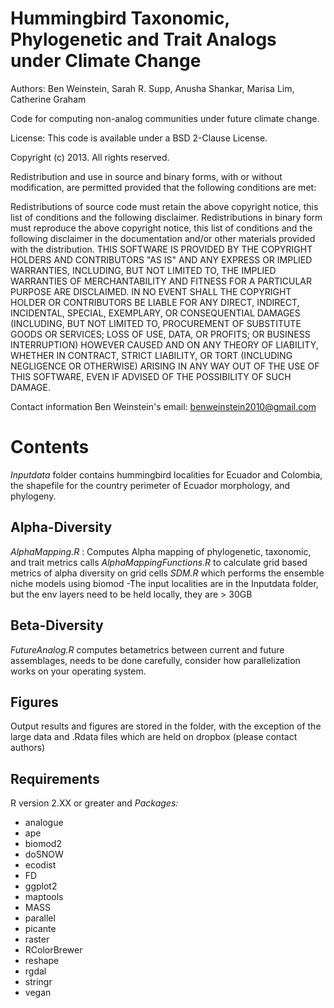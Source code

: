 Hummingbird Taxonomic, Phylogenetic and Trait Analogs under Climate Change
============

Authors: Ben Weinstein, Sarah R. Supp, Anusha Shankar, Marisa Lim, Catherine Graham

Code for computing non-analog communities under future climate change.

License: This code is available under a BSD 2-Clause License.

Copyright (c) 2013. All rights reserved.

Redistribution and use in source and binary forms, with or without modification, are permitted provided that the 
following conditions are met:

Redistributions of source code must retain the above copyright notice, this list of conditions and the following disclaimer. 
Redistributions in binary form must reproduce the above copyright notice, this list of conditions and the following disclaimer 
in the documentation and/or other materials provided with the distribution. 
THIS SOFTWARE IS PROVIDED BY THE COPYRIGHT HOLDERS AND CONTRIBUTORS "AS IS" AND ANY EXPRESS OR IMPLIED WARRANTIES, 
INCLUDING, BUT NOT LIMITED TO, THE IMPLIED WARRANTIES OF MERCHANTABILITY AND FITNESS FOR A PARTICULAR PURPOSE ARE DISCLAIMED. 
IN NO EVENT SHALL THE COPYRIGHT HOLDER OR CONTRIBUTORS BE LIABLE FOR ANY DIRECT, INDIRECT, INCIDENTAL, SPECIAL, 
EXEMPLARY, OR CONSEQUENTIAL DAMAGES (INCLUDING, BUT NOT LIMITED TO, PROCUREMENT OF SUBSTITUTE GOODS OR SERVICES; 
LOSS OF USE, DATA, OR PROFITS; OR BUSINESS INTERRUPTION) HOWEVER CAUSED AND ON ANY THEORY OF LIABILITY, WHETHER IN CONTRACT, 
STRICT LIABILITY, OR TORT (INCLUDING NEGLIGENCE OR OTHERWISE) ARISING IN ANY WAY OUT OF THE USE OF THIS SOFTWARE, 
EVEN IF ADVISED OF THE POSSIBILITY OF SUCH DAMAGE.

Contact information Ben Weinstein's email: benweinstein2010@gmail.com

Contents
=================================

_Inputdata_ folder contains hummingbird localities for Ecuador and Colombia, the shapefile for the country perimeter of Ecuador
morphology, and phylogeny. 

Alpha-Diversity
---------------
_AlphaMapping.R_ : Computes Alpha mapping of phylogenetic, taxonomic, and trait metrics
calls _AlphaMappingFunctions.R_ to calculate grid based metrics of alpha diversity on grid cells
_SDM.R_ which performs the ensemble niche models using biomod
-The input localities are in the Inputdata folder, but the env layers need to be held locally, they are > 30GB

Beta-Diversity
------------
_FutureAnalog.R_ computes betametrics between current and future assemblages, needs to be done carefully, 
consider how parallelization works on your operating system. 

Figures
--------------
Output results and figures are stored in the folder, with the exception of the large data and .Rdata files which are 
held on dropbox (please contact authors)

Requirements
---------------
R version 2.XX or greater and _Packages:_
* analogue 
* ape
* biomod2
* doSNOW
* ecodist
* FD
* ggplot2
* maptools
* MASS
* parallel
* picante
* raster
* RColorBrewer
* reshape
* rgdal
* stringr
* vegan
